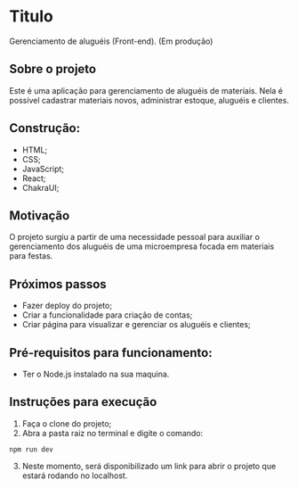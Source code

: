 # Titulo
Gerenciamento de aluguéis (Front-end). (Em produção)

## Sobre o projeto
Este é uma aplicação para gerenciamento de aluguéis de materiais. Nela é possível cadastrar materiais novos, administrar estoque, aluguéis e clientes.

## Construção: 
- HTML;
- CSS;
- JavaScript;
- React;
- ChakraUI;

## Motivação
O projeto surgiu a partir de uma necessidade pessoal para auxiliar o gerenciamento dos aluguéis de uma microempresa focada em materiais para festas.

## Próximos passos
- Fazer deploy do projeto;
- Criar a funcionalidade para criação de contas;
- Criar página para visualizar e gerenciar os aluguéis e clientes;


## Pré-requisitos para funcionamento:
- Ter o Node.js instalado na sua maquina.

## Instruções para execução
1. Faça o clone do projeto;
2. Abra a pasta raiz no terminal e digite o comando: 
```
npm run dev
```
3. Neste momento, será disponibilizado um link para abrir o projeto que estará rodando no localhost.